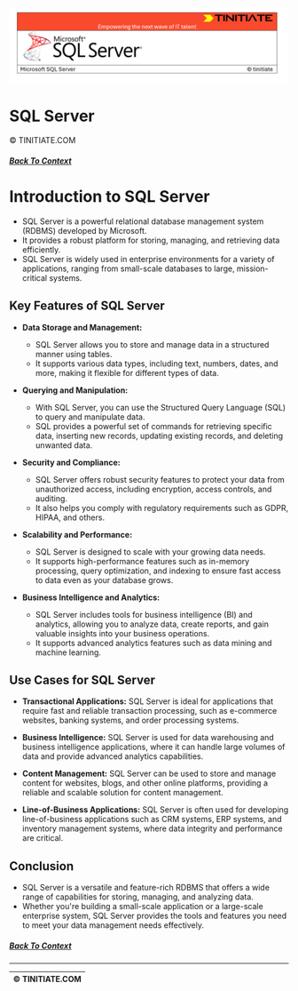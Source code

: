 ![SQL Server Tinitiate Image](sqlservericon.png)

# SQL Server
&copy; TINITIATE.COM

##### [Back To Context](./README.md)

# Introduction to SQL Server
* SQL Server is a powerful relational database management system (RDBMS) developed by Microsoft.
* It provides a robust platform for storing, managing, and retrieving data efficiently.
* SQL Server is widely used in enterprise environments for a variety of applications, ranging from small-scale databases to large, mission-critical systems.

## Key Features of SQL Server
* **Data Storage and Management:**
    * SQL Server allows you to store and manage data in a structured manner using tables.
    * It supports various data types, including text, numbers, dates, and more, making it flexible for different types of data.

* **Querying and Manipulation:**
    * With SQL Server, you can use the Structured Query Language (SQL) to query and manipulate data.
    * SQL provides a powerful set of commands for retrieving specific data, inserting new records, updating existing records, and deleting unwanted data.
* **Security and Compliance:**
    * SQL Server offers robust security features to protect your data from unauthorized access, including encryption, access controls, and auditing.
    * It also helps you comply with regulatory requirements such as GDPR, HIPAA, and others.
* **Scalability and Performance:**
    * SQL Server is designed to scale with your growing data needs.
    * It supports high-performance features such as in-memory processing, query optimization, and indexing to ensure fast access to data even as your database grows.
* **Business Intelligence and Analytics:**
    * SQL Server includes tools for business intelligence (BI) and analytics, allowing you to analyze data, create reports, and gain valuable insights into your business operations.
    * It supports advanced analytics features such as data mining and machine learning.

## Use Cases for SQL Server
- **Transactional Applications:** SQL Server is ideal for applications that require fast and reliable transaction processing, such as e-commerce websites, banking systems, and order processing systems.

- **Business Intelligence:** SQL Server is used for data warehousing and business intelligence applications, where it can handle large volumes of data and provide advanced analytics capabilities.
- **Content Management:** SQL Server can be used to store and manage content for websites, blogs, and other online platforms, providing a reliable and scalable solution for content management.
- **Line-of-Business Applications:** SQL Server is often used for developing line-of-business applications such as CRM systems, ERP systems, and inventory management systems, where data integrity and performance are critical.

## Conclusion
* SQL Server is a versatile and feature-rich RDBMS that offers a wide range of capabilities for storing, managing, and analyzing data.
* Whether you're building a small-scale application or a large-scale enterprise system, SQL Server provides the tools and features you need to meet your data management needs effectively.

##### [Back To Context](./README.md)
***
| &copy; TINITIATE.COM |
|----------------------|
